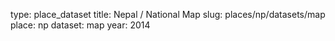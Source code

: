 type: place_dataset
title: Nepal / National Map
slug: places/np/datasets/map
place: np
dataset: map
year: 2014
